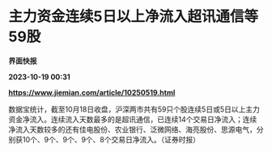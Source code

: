 # 主力资金连续5日以上净流入超讯通信等59股
**界面快报**

**2023-10-19 00:31**

**https://www.jiemian.com/article/10250519.html**

数据宝统计，截至10月18日收盘，沪深两市共有59只个股连续5日或5日以上主力资金净流入。连续流入天数最多的是超讯通信，已连续14个交易日净流入；连续净流入天数较多的还有佳电股份、农业银行、泛微网络、海亮股份、思源电气，分别获10个、9个、9个、9个、8个交易日净流入。（证券时报）
